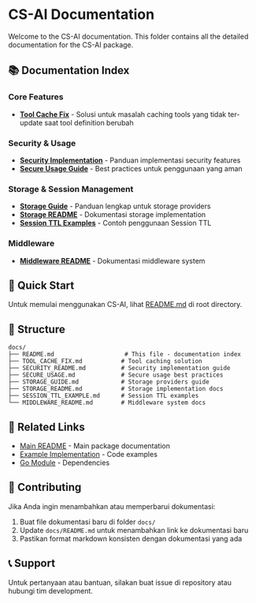 # CS-AI Documentation

Welcome to the CS-AI documentation. This folder contains all the detailed documentation for the CS-AI package.

## 📚 Documentation Index

### Core Features
- **[Tool Cache Fix](TOOL_CACHE_FIX.md)** - Solusi untuk masalah caching tools yang tidak ter-update saat tool definition berubah

### Security & Usage
- **[Security Implementation](SECURITY_README.md)** - Panduan implementasi security features
- **[Secure Usage Guide](SECURE_USAGE.md)** - Best practices untuk penggunaan yang aman

### Storage & Session Management
- **[Storage Guide](STORAGE_GUIDE.md)** - Panduan lengkap untuk storage providers
- **[Storage README](STORAGE_README.md)** - Dokumentasi storage implementation
- **[Session TTL Examples](SESSION_TTL_EXAMPLE.md)** - Contoh penggunaan Session TTL

### Middleware
- **[Middleware README](MIDDLEWARE_README.md)** - Dokumentasi middleware system

## 🚀 Quick Start

Untuk memulai menggunakan CS-AI, lihat [README.md](../README.md) di root directory.

## 📖 Structure

```
docs/
├── README.md                    # This file - documentation index
├── TOOL_CACHE_FIX.md           # Tool caching solution
├── SECURITY_README.md          # Security implementation guide
├── SECURE_USAGE.md             # Secure usage best practices
├── STORAGE_GUIDE.md            # Storage providers guide
├── STORAGE_README.md           # Storage implementation docs
├── SESSION_TTL_EXAMPLE.md      # Session TTL examples
└── MIDDLEWARE_README.md        # Middleware system docs
```

## 🔗 Related Links

- [Main README](../README.md) - Main package documentation
- [Example Implementation](../example/) - Code examples
- [Go Module](../go.mod) - Dependencies

## 📝 Contributing

Jika Anda ingin menambahkan atau memperbarui dokumentasi:

1. Buat file dokumentasi baru di folder `docs/`
2. Update `docs/README.md` untuk menambahkan link ke dokumentasi baru
3. Pastikan format markdown konsisten dengan dokumentasi yang ada

## 📞 Support

Untuk pertanyaan atau bantuan, silakan buat issue di repository atau hubungi tim development.
